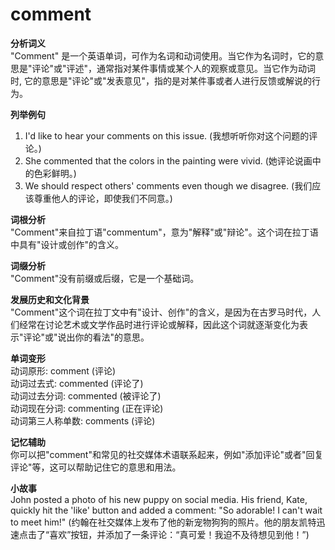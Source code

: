 # comment

**分析词义**  
"Comment" 是一个英语单词，可作为名词和动词使用。当它作为名词时，它的意思是"评论"或"评述"，通常指对某件事情或某个人的观察或意见。当它作为动词时, 它的意思是"评论"或"发表意见"，指的是对某件事或者人进行反馈或解说的行为。

  

**列举例句**

  

1.  I'd like to hear your comments on this issue. (我想听听你对这个问题的评论。)
2.  She commented that the colors in the painting were vivid. (她评论说画中的色彩鲜明。)
3.  We should respect others' comments even though we disagree. (我们应该尊重他人的评论，即使我们不同意。)

  

**词根分析**  
"Comment"来自拉丁语"commentum"，意为"解释"或"辩论"。这个词在拉丁语中具有"设计或创作"的含义。

  

**词缀分析**  
"Comment"没有前缀或后缀，它是一个基础词。

  

**发展历史和文化背景**  
"Comment"这个词在拉丁文中有"设计、创作"的含义，是因为在古罗马时代，人们经常在讨论艺术或文学作品时进行评论或解释，因此这个词就逐渐变化为表示"评论"或"说出你的看法"的意思。

  

**单词变形**  
动词原形: comment (评论)  
动词过去式: commented (评论了)  
动词过去分词: commented (被评论了)  
动词现在分词: commenting (正在评论)  
动词第三人称单数: comments (评论)

  

**记忆辅助**  
你可以把"comment"和常见的社交媒体术语联系起来，例如"添加评论"或者"回复评论"等，这可以帮助记住它的意思和用法。

  

**小故事**  
John posted a photo of his new puppy on social media. His friend, Kate, quickly hit the 'like' button and added a comment: "So adorable! I can't wait to meet him!" (约翰在社交媒体上发布了他的新宠物狗狗的照片。他的朋友凯特迅速点击了“喜欢”按钮，并添加了一条评论：“真可爱！我迫不及待想见到他！”)
